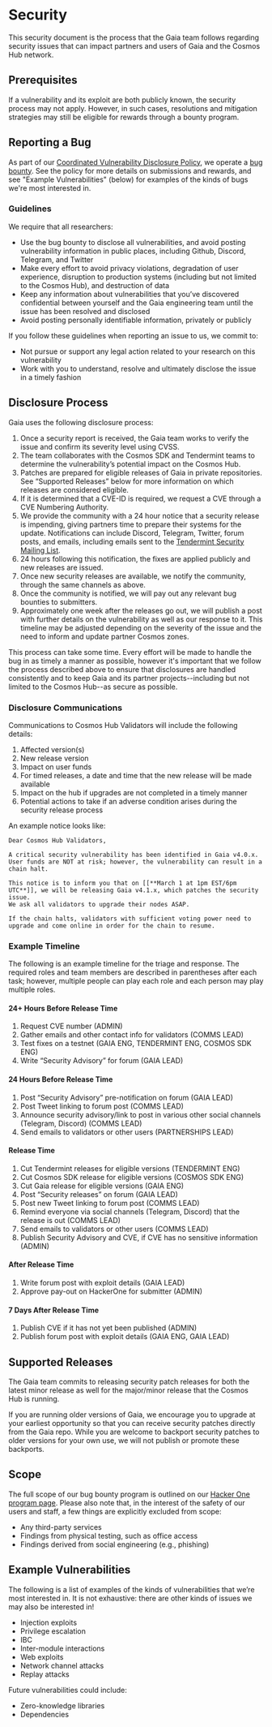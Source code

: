 # Security

This security document is the process that the Gaia team follows regarding
security issues that can impact partners and users of Gaia and the Cosmos Hub
network.

## Prerequisites

If a vulnerability and its exploit are both publicly known, the security process
may not apply. However, in such cases, resolutions and mitigation strategies may
still be eligible for rewards through a bounty program.

## Reporting a Bug

As part of our
[Coordinated Vulnerability Disclosure Policy](https://tendermint.com/security),
we operate a [bug bounty](https://hackerone.com/tendermint). See the policy for
more details on submissions and rewards, and see "Example Vulnerabilities"
(below) for examples of the kinds of bugs we're most interested in.

### Guidelines

We require that all researchers:

- Use the bug bounty to disclose all vulnerabilities, and avoid posting
  vulnerability information in public places, including Github, Discord,
  Telegram, and Twitter
- Make every effort to avoid privacy violations, degradation of user experience,
  disruption to production systems (including but not limited to the Cosmos
  Hub), and destruction of data
- Keep any information about vulnerabilities that you’ve discovered confidential
  between yourself and the Gaia engineering team until the issue has been
  resolved and disclosed
- Avoid posting personally identifiable information, privately or publicly

If you follow these guidelines when reporting an issue to us, we commit to:

- Not pursue or support any legal action related to your research on this
  vulnerability
- Work with you to understand, resolve and ultimately disclose the issue in a
  timely fashion

## Disclosure Process

Gaia uses the following disclosure process:

1. Once a security report is received, the Gaia team works to verify the issue
   and confirm its severity level using CVSS.
2. The team collaborates with the Cosmos SDK and Tendermint teams to determine
   the vulnerability’s potential impact on the Cosmos Hub.
3. Patches are prepared for eligible releases of Gaia in private repositories.
   See “Supported Releases” below for more information on which releases are
   considered eligible.
4. If it is determined that a CVE-ID is required, we request a CVE through a CVE
   Numbering Authority.
5. We provide the community with a 24 hour notice that a security release is
   impending, giving partners time to prepare their systems for the update.
   Notifications can include Discord, Telegram, Twitter, forum posts, and
   emails, including emails sent to the
   [Tendermint Security Mailing List](https://berlin.us4.list-manage.com/subscribe?u=431b35421ff7edcc77df5df10\&id=3fe93307bc).
6. 24 hours following this notification, the fixes are applied publicly and new
   releases are issued.
7. Once new security releases are available, we notify the community, through
   the same channels as above.
   <!-- We also publish a Security Advisory on Github and publish the CVE, as long as neither the Security Advisory nor the CVE include any information on how to exploit these vulnerabilities beyond what information is already available in the patch itself. -->
8. Once the community is notified, we will pay out any relevant bug bounties to
   submitters.
9. Approximately one week after the releases go out, we will publish a post with
   further details on the vulnerability as well as our response to it. This
   timeline may be adjusted depending on the severity of the issue and the need
   to inform and update partner Cosmos zones.

This process can take some time. Every effort will be made to handle the bug in
as timely a manner as possible, however it's important that we follow the
process described above to ensure that disclosures are handled consistently and
to keep Gaia and its partner projects--including but not limited to the Cosmos
Hub--as secure as possible.

### Disclosure Communications

Communications to Cosmos Hub Validators will include the following details:

1. Affected version(s)
2. New release version
3. Impact on user funds
4. For timed releases, a date and time that the new release will be made
   available
5. Impact on the hub if upgrades are not completed in a timely manner
6. Potential actions to take if an adverse condition arises during the security
   release process

An example notice looks like:

```
Dear Cosmos Hub Validators,

A critical security vulnerability has been identified in Gaia v4.0.x.
User funds are NOT at risk; however, the vulnerability can result in a chain halt.

This notice is to inform you that on [[**March 1 at 1pm EST/6pm UTC**]], we will be releasing Gaia v4.1.x, which patches the security issue.
We ask all validators to upgrade their nodes ASAP.

If the chain halts, validators with sufficient voting power need to upgrade and come online in order for the chain to resume.
```

### Example Timeline

The following is an example timeline for the triage and response. The required
roles and team members are described in parentheses after each task; however,
multiple people can play each role and each person may play multiple roles.

#### 24+ Hours Before Release Time

1. Request CVE number (ADMIN)
2. Gather emails and other contact info for validators (COMMS LEAD)
3. Test fixes on a testnet (GAIA ENG, TENDERMINT ENG, COSMOS SDK ENG)
4. Write “Security Advisory” for forum (GAIA LEAD)

#### 24 Hours Before Release Time

1. Post “Security Advisory” pre-notification on forum (GAIA LEAD)
2. Post Tweet linking to forum post (COMMS LEAD)
3. Announce security advisory/link to post in various other social channels
   (Telegram, Discord) (COMMS LEAD)
4. Send emails to validators or other users (PARTNERSHIPS LEAD)

#### Release Time

1. Cut Tendermint releases for eligible versions (TENDERMINT ENG)
2. Cut Cosmos SDK release for eligible versions (COSMOS SDK ENG)
3. Cut Gaia release for eligible versions (GAIA ENG)
4. Post “Security releases” on forum (GAIA LEAD)
5. Post new Tweet linking to forum post (COMMS LEAD)
6. Remind everyone via social channels (Telegram, Discord) that the release is
   out (COMMS LEAD)
7. Send emails to validators or other users (COMMS LEAD)
8. Publish Security Advisory and CVE, if CVE has no sensitive information
   (ADMIN)

#### After Release Time

1. Write forum post with exploit details (GAIA LEAD)
2. Approve pay-out on HackerOne for submitter (ADMIN)

#### 7 Days After Release Time

1. Publish CVE if it has not yet been published (ADMIN)
2. Publish forum post with exploit details (GAIA ENG, GAIA LEAD)

## Supported Releases

The Gaia team commits to releasing security patch releases for both the latest
minor release as well for the major/minor release that the Cosmos Hub is
running.

If you are running older versions of Gaia, we encourage you to upgrade at your
earliest opportunity so that you can receive security patches directly from the
Gaia repo. While you are welcome to backport security patches to older versions
for your own use, we will not publish or promote these backports.

## Scope

The full scope of our bug bounty program is outlined on our
[Hacker One program page](https://hackerone.com/tendermint). Please also note
that, in the interest of the safety of our users and staff, a few things are
explicitly excluded from scope:

- Any third-party services
- Findings from physical testing, such as office access
- Findings derived from social engineering (e.g., phishing)

## Example Vulnerabilities

The following is a list of examples of the kinds of vulnerabilities that we’re
most interested in. It is not exhaustive: there are other kinds of issues we may
also be interested in!

- Injection exploits
- Privilege escalation
- IBC
- Inter-module interactions
- Web exploits
- Network channel attacks
- Replay attacks

Future vulnerabilities could include:

- Zero-knowledge libraries
- Dependencies
